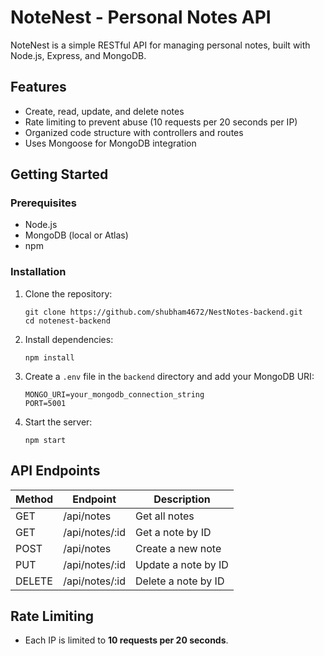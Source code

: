 # NoteNest - Personal Notes API

NoteNest is a simple RESTful API for managing personal notes, built with Node.js, Express, and MongoDB.

## Features

- Create, read, update, and delete notes
- Rate limiting to prevent abuse (10 requests per 20 seconds per IP)
- Organized code structure with controllers and routes
- Uses Mongoose for MongoDB integration

## Getting Started

### Prerequisites

- Node.js
- MongoDB (local or Atlas)
- npm

### Installation

1. Clone the repository:
   ```
   git clone https://github.com/shubham4672/NestNotes-backend.git
   cd notenest-backend
   ```

2. Install dependencies:
   ```
   npm install
   ```

3. Create a `.env` file in the `backend` directory and add your MongoDB URI:
   ```
   MONGO_URI=your_mongodb_connection_string
   PORT=5001
   ```

4. Start the server:
   ```
   npm start
   ```

## API Endpoints

| Method | Endpoint           | Description              |
|--------|--------------------|--------------------------|
| GET    | /api/notes         | Get all notes            |
| GET    | /api/notes/:id     | Get a note by ID         |
| POST   | /api/notes         | Create a new note        |
| PUT    | /api/notes/:id     | Update a note by ID      |
| DELETE | /api/notes/:id     | Delete a note by ID      |

## Rate Limiting

- Each IP is limited to **10 requests per 20 seconds**.
